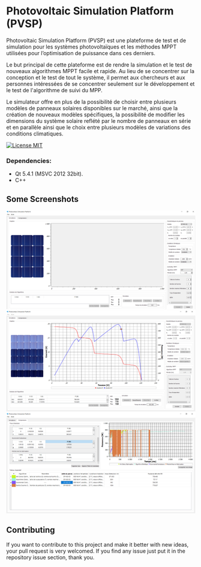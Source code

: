 # Photovoltaic Simulation Platform (PVSP)

Photovoltaic Simulation Platform (PVSP) est une plateforme de test et de simulation
pour les systèmes photovoltaïques et les méthodes MPPT utilisées pour l’optimisation de
puissance dans ces derniers.

Le but principal de cette plateforme est de rendre la simulation et le test de nouveaux
algorithmes MPPT facile et rapide. Au lieu de se concentrer sur la conception et le test de
tout le système, il permet aux chercheurs et aux personnes intéressées de se concentrer
seulement sur le développement et le test de l'algorithme de suivi du MPP.

Le simulateur offre en plus de la possibilité de choisir entre plusieurs modèles de
panneaux solaires disponibles sur le marché, ainsi que la création de nouveaux modèles
spécifiques, la possibilité de modifier les dimensions du système solaire reflété par le
nombre de panneaux en série et en parallèle ainsi que le choix entre plusieurs modèles de
variations des conditions climatiques.

[![License MIT](https://img.shields.io/badge/license-MIT-blue.svg)](LICENSE)

### Dependencies:
- Qt 5.4.1 (MSVC 2012 32bit).
- C++

## Some Screenshots
![img connection](screenshots/Capture1.png)
![img connection](screenshots/Capture2.png)
![img connection](screenshots/Capture3.png)

## Contributing
If you want to contribute to this project and make it better with new ideas, your pull request is very welcomed.
If you find any issue just put it in the repository issue section, thank you.
